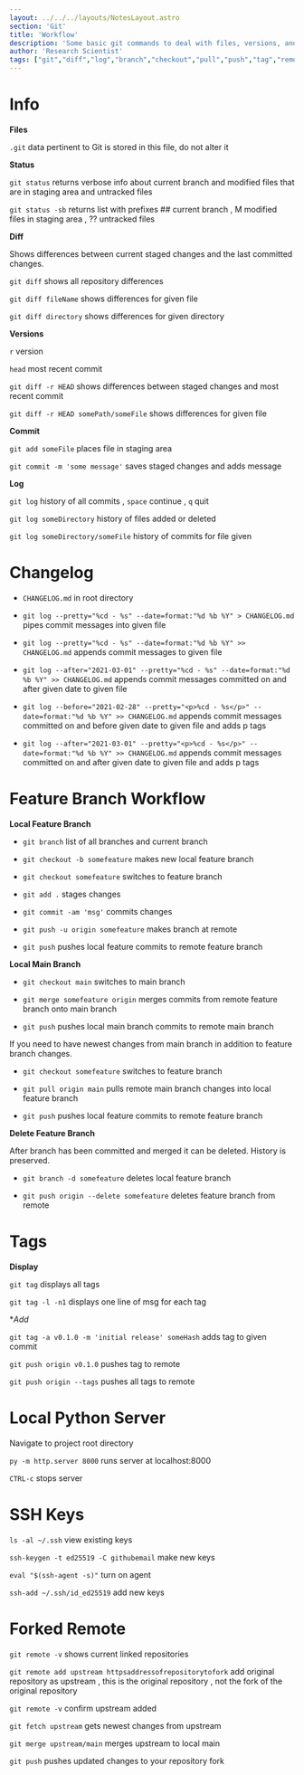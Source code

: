 ```yaml
---
layout: ../../../layouts/NotesLayout.astro
section: 'Git'
title: 'Workflow'
description: 'Some basic git commands to deal with files, versions, and logs.'
author: 'Research Scientist'
tags: ["git","diff","log","branch","checkout","pull","push","tag","remote"]
---
```


# Info

**Files**

`.git` data pertinent to Git is stored in this file, do not alter it

**Status**

`git status` returns verbose info about current branch and modified files that are in staging area and untracked files

`git status -sb` returns list with prefixes ## current branch , M modified files in staging area , ?? untracked files

**Diff**

Shows differences between current staged changes and the last committed changes.

`git diff` shows all repository differences

`git diff fileName` shows differences for given file

`git diff directory` shows differences for given directory

**Versions**

`r` version

`head` most recent commit

`git diff -r HEAD` shows differences between staged changes and most recent commit

`git diff -r HEAD somePath/someFile` shows differences for given file

**Commit**

`git add someFile` places file in staging area

`git commit -m 'some message'` saves staged changes and adds message

**Log**

`git log` history of all commits , `space` continue , `q` quit

`git log someDirectory` history of files added or deleted

`git log someDirectory/someFile` history of commits for file given

# Changelog

- `CHANGELOG.md` in root directory

- `git log --pretty="%cd - %s" --date=format:"%d %b %Y" > CHANGELOG.md` pipes commit messages into given file

- `git log --pretty="%cd - %s" --date=format:"%d %b %Y" >> CHANGELOG.md` appends commit messages to given file

- `git log --after="2021-03-01" --pretty="%cd - %s" --date=format:"%d %b %Y" >> CHANGELOG.md` appends commit messages committed on and after given date to given file

- `git log --before="2021-02-28" --pretty="<p>%cd - %s</p>" --date=format:"%d %b %Y" >> CHANGELOG.md` appends commit messages committed on and before given date to given file and adds p tags

- `git log --after="2021-03-01" --pretty="<p>%cd - %s</p>" --date=format:"%d %b %Y" >> CHANGELOG.md` appends commit messages committed on and after given date to given file and adds p tags

# Feature Branch Workflow

**Local Feature Branch**

- `git branch` list of all branches and current branch

- `git checkout -b somefeature` makes new local feature branch

- `git checkout somefeature` switches to feature branch

- `git add .` stages changes

- `git commit -am 'msg'` commits changes

- `git push -u origin somefeature` makes branch at remote

- `git push` pushes local feature commits to remote feature branch

**Local Main Branch**

- `git checkout main` switches to main branch

- `git merge somefeature origin` merges commits from remote feature branch onto main branch

- `git push` pushes local main branch commits to remote main branch

If you need to have newest changes from main branch in addition to feature branch changes.

- `git checkout somefeature` switches to feature branch

- `git pull origin main` pulls remote main branch changes into local feature branch

- `git push` pushes local feature commits to remote feature branch

**Delete Feature Branch**

After branch has been committed and merged it can be deleted. History is preserved.

- `git branch -d somefeature` deletes local feature branch

- `git push origin --delete somefeature` deletes feature branch from remote

# Tags

**Display**

`git tag` displays all tags

`git tag -l -n1` displays one line of msg for each tag

**Add*

`git tag -a v0.1.0 -m 'initial release' someHash` adds tag to given commit

`git push origin v0.1.0` pushes tag to remote

`git push origin --tags` pushes all tags to remote

# Local Python Server

Navigate to project root directory

`py -m http.server 8000` runs server at localhost:8000

`CTRL-c` stops server

# SSH Keys

`ls -al ~/.ssh` view existing keys

`ssh-keygen -t ed25519 -C githubemail` make new keys

`eval "$(ssh-agent -s)"` turn on agent

`ssh-add ~/.ssh/id_ed25519` add new keys

# Forked Remote

`git remote -v` shows current linked repositories

`git remote add upstream httpsaddressofrepositorytofork` add original repository as upstream , this is the original repository , not the fork of the original repository

`git remote -v` confirm upstream added

`git fetch upstream` gets newest changes from upstream

`git merge upstream/main` merges upstream to local main

`git push` pushes updated changes to your repository fork
